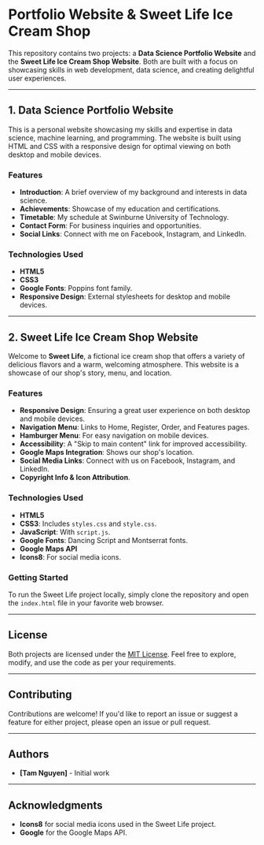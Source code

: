 # Portfolio Website & Sweet Life Ice Cream Shop

This repository contains two projects: a **Data Science Portfolio Website** and the **Sweet Life Ice Cream Shop Website**. Both are built with a focus on showcasing skills in web development, data science, and creating delightful user experiences.

---

## 1. Data Science Portfolio Website

This is a personal website showcasing my skills and expertise in data science, machine learning, and programming. The website is built using HTML and CSS with a responsive design for optimal viewing on both desktop and mobile devices.

### Features

- **Introduction**: A brief overview of my background and interests in data science.
- **Achievements**: Showcase of my education and certifications.
- **Timetable**: My schedule at Swinburne University of Technology.
- **Contact Form**: For business inquiries and opportunities.
- **Social Links**: Connect with me on Facebook, Instagram, and LinkedIn.

### Technologies Used

- **HTML5**
- **CSS3**
- **Google Fonts**: Poppins font family.
- **Responsive Design**: External stylesheets for desktop and mobile devices.

---

## 2. Sweet Life Ice Cream Shop Website

Welcome to **Sweet Life**, a fictional ice cream shop that offers a variety of delicious flavors and a warm, welcoming atmosphere. This website is a showcase of our shop's story, menu, and location.

### Features

- **Responsive Design**: Ensuring a great user experience on both desktop and mobile devices.
- **Navigation Menu**: Links to Home, Register, Order, and Features pages.
- **Hamburger Menu**: For easy navigation on mobile devices.
- **Accessibility**: A "Skip to main content" link for improved accessibility.
- **Google Maps Integration**: Shows our shop's location.
- **Social Media Links**: Connect with us on Facebook, Instagram, and LinkedIn.
- **Copyright Info & Icon Attribution**.

### Technologies Used

- **HTML5**
- **CSS3**: Includes `styles.css` and `style.css`.
- **JavaScript**: With `script.js`.
- **Google Fonts**: Dancing Script and Montserrat fonts.
- **Google Maps API**
- **Icons8**: For social media icons.

### Getting Started

To run the Sweet Life project locally, simply clone the repository and open the `index.html` file in your favorite web browser.

---

## License

Both projects are licensed under the [MIT License](LICENSE). Feel free to explore, modify, and use the code as per your requirements.

---

## Contributing

Contributions are welcome! If you'd like to report an issue or suggest a feature for either project, please open an issue or pull request.

---

## Authors

- **[Tam Nguyen]** - Initial work

---

## Acknowledgments

- **Icons8** for social media icons used in the Sweet Life project.
- **Google** for the Google Maps API.
